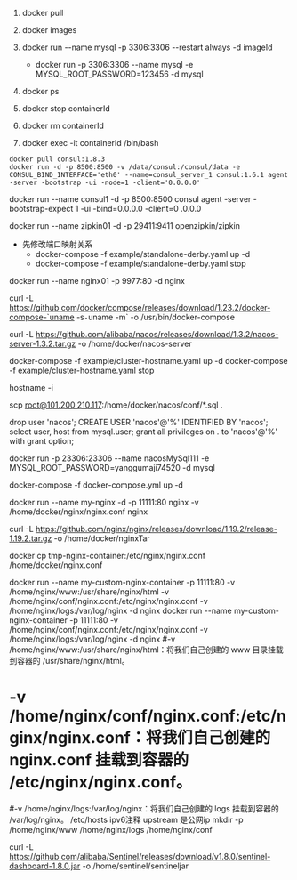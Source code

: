 1. docker pull
2. docker images
3. docker run --name mysql  -p 3306:3306 --restart always -d  imageId
    - docker run  -p 3306:3306 --name mysql -e MYSQL_ROOT_PASSWORD=123456 -d  mysql
    
    

4. docker ps
5. docker stop containerId
6. docker rm containerId
7. docker exec -it containerId /bin/bash





```consul
docker pull consul:1.8.3
docker run -d -p 8500:8500 -v /data/consul:/consul/data -e CONSUL_BIND_INTERFACE='eth0' --name=consul_server_1 consul:1.6.1 agent -server -bootstrap -ui -node=1 -client='0.0.0.0'
```  
docker run --name consul1 -d -p 8500:8500 consul agent -server -bootstrap-expect 1 -ui -bind=0.0.0.0 -client=0 .0.0.0

docker run --name zipkin01 -d -p 29411:9411 openzipkin/zipkin
- 先修改端口映射关系
    - docker-compose -f example/standalone-derby.yaml up -d
    - docker-compose -f example/standalone-derby.yaml stop


docker run --name nginx01 -p 9977:80 -d nginx

curl -L https://github.com/docker/compose/releases/download/1.23.2/docker-compose-`uname -s`-`uname -m` -o /usr/bin/docker-compose

curl -L https://github.com/alibaba/nacos/releases/download/1.3.2/nacos-server-1.3.2.tar.gz -o /home/docker/nacos-server


docker-compose -f example/cluster-hostname.yaml up -d
docker-compose -f example/cluster-hostname.yaml stop

hostname -i

scp root@101.200.210.117:/home/docker/nacos/conf/*.sql  .

drop user 'nacos';
CREATE USER 'nacos'@'%' IDENTIFIED BY 'nacos';
select user, host from mysql.user; 
grant all privileges on *.* to 'nacos'@'%' with grant option;


docker run  -p 23306:23306 --name nacosMySql111 -e MYSQL_ROOT_PASSWORD=yanggumaji74520 -d  mysql


docker-compose -f docker-compose.yml up -d


docker run --name my-nginx -d -p 11111:80 nginx  -v /home/docker/nginx/nginx.conf nginx 

curl -L https://github.com/nginx/nginx/releases/download/1.19.2/release-1.19.2.tar.gz -o /home/docker/nginxTar

docker cp tmp-nginx-container:/etc/nginx/nginx.conf /home/docker/nginx.conf

docker run --name my-custom-nginx-container -p 11111:80 -v /home/nginx/www:/usr/share/nginx/html -v /home/nginx/conf/nginx.conf:/etc/nginx/nginx.conf  -v /home/nginx/logs:/var/log/nginx -d nginx
docker run --name my-custom-nginx-container -p 11111:80 -v /home/nginx/conf/nginx.conf:/etc/nginx/nginx.conf  -v /home/nginx/logs:/var/log/nginx -d nginx
#-v /home/nginx/www:/usr/share/nginx/html：将我们自己创建的 www 目录挂载到容器的 /usr/share/nginx/html。                                                        
# -v /home/nginx/conf/nginx.conf:/etc/nginx/nginx.conf：将我们自己创建的 nginx.conf 挂载到容器的 /etc/nginx/nginx.conf。
#-v /home/nginx/logs:/var/log/nginx：将我们自己创建的 logs 挂载到容器的 /var/log/nginx。 
/etc/hosts ipv6注释
upstream 是公网ip
mkdir -p /home/nginx/www /home/nginx/logs /home/nginx/conf


curl -L https://github.com/alibaba/Sentinel/releases/download/v1.8.0/sentinel-dashboard-1.8.0.jar -o /home/sentinel/sentineljar